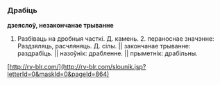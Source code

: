 ### Драбіць
**дзеяслоў, незакончанае трыванне**

1. Разбіваць на дробныя часткі. Д. камень. 2. пераноснае значэнне: Раздзяляць, расчляняць. Д. сілы. || закончанае трыванне: раздрабіць. || назоўнік: драбленне. || прыметнік: драбільны.

<a rel="author">[http://rv-blr.com/](http://rv-blr.com/slounik.jsp?letterId=0&maskId=0&pageId=864)</a>
